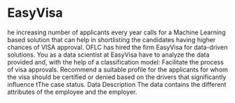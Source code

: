 # EasyVisa
he increasing number of applicants every year calls for a Machine Learning based solution that can help in shortlisting the candidates having higher chances of VISA approval. OFLC has hired the firm EasyVisa for data-driven solutions. You as a data scientist at EasyVisa have to analyze the data provided and, with the help of a classification model:  Facilitate the process of visa approvals. Recommend a suitable profile for the applicants for whom the visa should be certified or denied based on the drivers that significantly influence tThe case status.  Data Description The data contains the different attributes of the employee and the employer.
